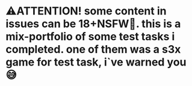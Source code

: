 # ⚠️ATTENTION! some content in issues can be 18+NSFW🔞. this is a mix-portfolio of some test tasks i completed. one of them was a s3x game for test task, i`ve warned you 😅
